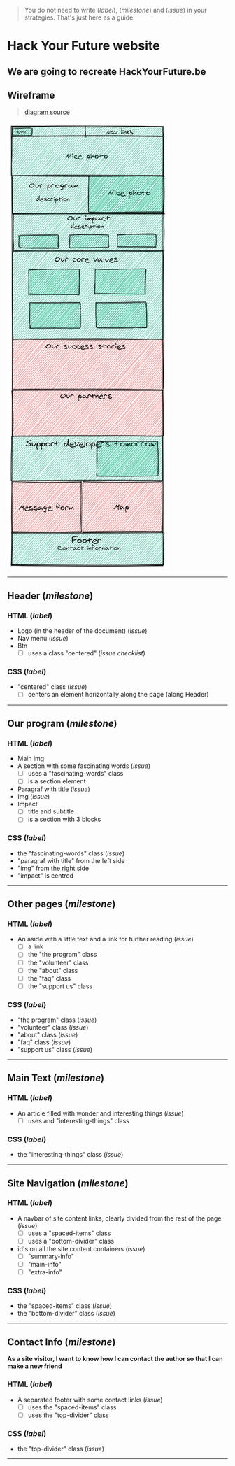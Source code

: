 > You do not need to write (_label_), (_milestone_) and (_issue_) in your strategies. That's just here as a guide.

# Hack Your Future website

We are going to recreate HackYourFuture.be
---

## Wireframe

> [diagram source](https://excalidraw.com/#json=5697932045058048,50g_dMeek8cnpk9dH1teGg)

![wireframe](images/HYF%20website.png)

---

## Header (_milestone_)

### HTML (_label_)

- Logo (in the header of the document) (_issue_)
- Nav menu (_issue_)
- Btn
  - [ ] uses a class "centered" (_issue checklist_)

### CSS (_label_)

- "centered" class (_issue_)
  - [ ] centers an element horizontally along the page (along Header)

---

## Our program (_milestone_)

### HTML (_label_)

- Main img
- A section with some fascinating words (_issue_)
  - [ ] uses a "fascinating-words" class
  - [ ] is a section element
- Paragraf with title (_issue_)
- Img (_issue_)
- Impact
  - [ ] title and subtitle
  - [ ] is a section with 3 blocks

### CSS (_label_)

- the "fascinating-words" class (_issue_)
- "paragraf with title" from the left side
- "img" from the right side
- "impact" is centred

---

## Other pages  (_milestone_)

### HTML (_label_)

- An aside with a little text and a link for further reading (_issue_)
  - [ ] a link
  - [ ] the "the program" class
  - [ ] the "volunteer" class
  - [ ] the "about" class
  - [ ] the "faq" class
  - [ ] the "support us" class
  
### CSS (_label_)

- "the program" class (_issue_)
- "volunteer" class (_issue_)
- "about" class (_issue_)
- "faq" class (_issue_)
- "support us" class (_issue_)

---

## Main Text (_milestone_)

### HTML (_label_)

- An article filled with wonder and interesting things (_issue_)
  - [ ] uses and "interesting-things" class

### CSS (_label_)

- the "interesting-things" class (_issue_)

---

## Site Navigation (_milestone_)

### HTML (_label_)

- A navbar of site content links, clearly divided from the rest of the page (_issue_)
  - [ ] uses a "spaced-items" class
  - [ ] uses a "bottom-divider" class
- id's on all the site content containers (_issue_)
  - [ ] "summary-info"
  - [ ] "main-info"
  - [ ] "extra-info"

### CSS (_label_)

- the "spaced-items" class (_issue_)
- the "bottom-divider" class (_issue_)

---

## Contact Info (_milestone_)

**As a site visitor, I want to know how I can contact the author so that I can make a new friend**

### HTML (_label_)

- A separated footer with some contact links (_issue_)
  - [ ] uses the "spaced-items" class
  - [ ] uses the "top-divider" class

### CSS (_label_)

- the "top-divider" class (_issue_)

---


 
